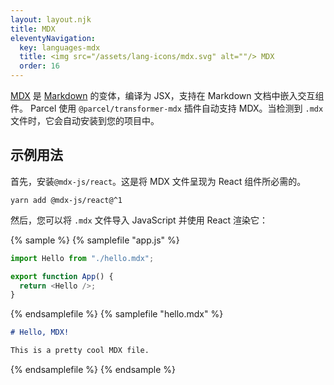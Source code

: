 ```yaml
---
layout: layout.njk
title: MDX
eleventyNavigation:
  key: languages-mdx
  title: <img src="/assets/lang-icons/mdx.svg" alt=""/> MDX
  order: 16
---
```


[MDX](https://mdxjs.com) 是 [Markdown](https://daringfireball.net/projects/markdown/) 的变体，编译为 JSX，支持在 Markdown 文档中嵌入交互组件。 Parcel 使用 `@parcel/transformer-mdx` 插件自动支持 MDX。当检测到 `.mdx` 文件时，它会自动安装到您的项目中。

## 示例用法

首先，安装`@mdx-js/react`。这是将 MDX 文件呈现为 React 组件所必需的。

```shell
yarn add @mdx-js/react@^1
```

然后，您可以将 `.mdx` 文件导入 JavaScript 并使用 React 渲染它：

{% sample %}
{% samplefile "app.js" %}

```js
import Hello from "./hello.mdx";

export function App() {
  return <Hello />;
}
```

{% endsamplefile %}
{% samplefile "hello.mdx" %}

```md
# Hello, MDX!

This is a pretty cool MDX file.
```

{% endsamplefile %}
{% endsample %}
